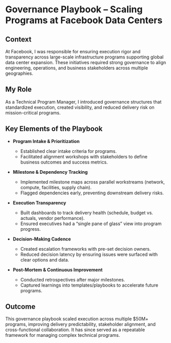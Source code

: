 # Governance Playbook – Scaling Programs at Facebook Data Centers

## Context  
At Facebook, I was responsible for ensuring execution rigor and transparency across large-scale infrastructure programs supporting global data center expansion. These initiatives required strong governance to align engineering, operations, and business stakeholders across multiple geographies.  

## My Role  
As a Technical Program Manager, I introduced governance structures that standardized execution, created visibility, and reduced delivery risk on mission-critical programs.  

## Key Elements of the Playbook  

- **Program Intake & Prioritization**  
  - Established clear intake criteria for programs.  
  - Facilitated alignment workshops with stakeholders to define business outcomes and success metrics.  

- **Milestone & Dependency Tracking**  
  - Implemented milestone maps across parallel workstreams (network, compute, facilities, supply chain).  
  - Flagged dependencies early, preventing downstream delivery risks.  

- **Execution Transparency**  
  - Built dashboards to track delivery health (schedule, budget vs. actuals, vendor performance).  
  - Ensured executives had a “single pane of glass” view into program progress.  

- **Decision-Making Cadence**  
  - Created escalation frameworks with pre-set decision owners.  
  - Reduced decision latency by ensuring issues were surfaced with clear options and data.  

- **Post-Mortem & Continuous Improvement**  
  - Conducted retrospectives after major milestones.  
  - Captured learnings into templates/playbooks to accelerate future programs.  

## Outcome  
This governance playbook scaled execution across multiple $50M+ programs, improving delivery predictability, stakeholder alignment, and cross-functional collaboration. It has since served as a repeatable framework for managing complex technical programs.  
